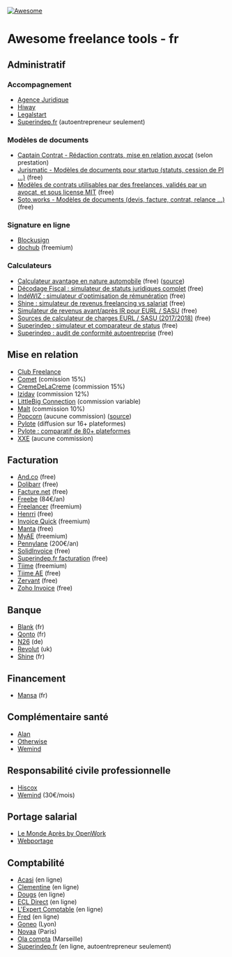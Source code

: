 [![Awesome](https://awesome.re/badge.svg)](https://awesome.re)

# Awesome freelance tools - fr

## Administratif

### Accompagnement

+ [Agence Juridique](https://agence-juridique.com)
+ [Hiway](https://hiway.fr/)
+ [Legalstart](https://www.legalstart.fr/)
+ [Superindep.fr](https://www.superindep.fr/) (autoentrepreneur seulement)

### Modèles de documents

+ [Captain Contrat - Rédaction contrats, mise en relation avocat](https://www.captaincontrat.com/) (selon prestation)
+ [Jurismatic - Modèles de documents pour startup (statuts, cession de PI ...)](https://github.com/jurismatic/jurismatic) (free)
+ [Modèles de contrats utilisables par des freelances, validés par un avocat, et sous license MIT](https://github.com/purban/contrats-francais) (free)
+ [Soto.works - Modèles de documents (devis, facture, contrat, relance ...)](https://www.soto.works/resourcescenter) (free)

### Signature en ligne

+ [Blockusign](https://blockusign.co/)
+ [dochub](https://dochub.com/) (freemium)

### Calculateurs

+ [Calculateur avantage en nature automobile](https://adriantombu.github.io/avantage-nature-auto/) (free) ([source](https://github.com/adriantombu/avantage-nature-auto))
+ [Décodage Fiscal : simulateur de statuts juridiques complet](https://decodage-fiscal.fr/simulateur-de-statuts-juridiques-pour-freelances) (free)
+ [IndéWIZ : simulateur d'optimisation de rémunération](https://indewiz.gabin.app/) (free)
+ [Shine : simulateur de revenus freelancing vs salariat](https://simulateurs.shine.fr/) (free)
+ [Simulateur de revenus avant/après IR pour EURL / SASU](https://mon-entreprise.fr/cr%C3%A9er/statut-juridique/dirigeant) (free)
+ [Sources de calculateur de charges EURL / SASU (2017/2018)](https://github.com/AntoineViau/eurl-sasu) (free)
+ [Superindep : simulateur et comparateur de status](https://www.superindep.fr/simulateurs.html) (free)
+ [Superindep : audit de conformité autoentreprise](https://www.superindep.fr/sante-administrative.html) (free)

## Mise en relation

+ [Club Freelance](https://www.club-freelance.com/fr/)
+ [Comet](https://www.comet.co/) (comission 15%)
+ [CremeDeLaCreme](https://cremedelacreme.io) (commission 15%)
+ [Iziday](https://www.iziday.com/) (commission 12%)
+ [LittleBig Connection](https://www.littlebigconnection.com/fr/) (commission variable)
+ [Malt](https://www.malt.fr/) (commission 10%)
+ [Popcorn](https://popcorn-nantes.github.io/popcorns) (aucune commission) ([source](https://github.com/popcorn-nantes/popcorn-nantes))
+ [Pylote](https://pylote.io/) (diffusion sur 16+ plateformes)
+ [Pylote : comparatif de 80+ plateformes](https://pylote.io/comparatif)
+ [XXE](https://www.xxe.fr/) (aucune commission)

## Facturation

+ [And.co](https://www.and.co/) (free)
+ [Dolibarr](https://www.dolibarr.fr/) (free)
+ [Facture.net](https://facture.net) (free)
+ [Freebe](https://www.freebe.me/) (84€/an)
+ [Freelancer](https://freelancer-app.fr/) (freemium)
+ [Henrri](https://www.henrri.com/) (free)
+ [Invoice Quick](https://invoicequick.com/) (freemium)
+ [Manta](https://getmanta.app/) (free)
+ [MyAE](https://www.myae.fr/) (freemium)
+ [Pennylane](https://www.pennylane.com/fr/) (200€/an)
+ [SolidInvoice](https://solidinvoice.co/) (free)
+ [Superindep.fr facturation](https://www.superindep.fr/facturation.html) (free)
+ [Tiime](https://www.tiime.fr/) (freemium)
+ [Tiime AE](https://www.tiime-ae.fr/) (free)
+ [Zervant](https://www.zervant.com/) (free)
+ [Zoho Invoice](https://www.zoho.com/invoice/) (free)

## Banque

+ [Blank](https://www.blank.app) (fr)
+ [Qonto](https://qonto.eu/) (fr)
+ [N26](https://next.n26.com/fr-fr/) (de)
+ [Revolut](https://www.revolut.com/fr/) (uk)
+ [Shine](https://shine.fr/) (fr)

## Financement

+ [Mansa](https://getmansa.com) (fr)

## Complémentaire santé

+ [Alan](https://alan.eu/)
+ [Otherwise](https://otherwise.fr/)
+ [Wemind](https://www.wemind.io/)

## Responsabilité civile professionnelle

+ [Hiscox](https://www.hiscox.fr/)
+ [Wemind](https://www.wemind.io/) (30€/mois)

## Portage salarial

+ [Le Monde Après by OpenWork](https://www.lemonde-apres.com/)
+ [Webportage](https://www.webportage.com/)

## Comptabilité

+ [Acasi](https://www.acasi.io/) (en ligne)
+ [Clementine](https://compta-clementine.fr) (en ligne)
+ [Dougs](https://www.dougs.fr/) (en ligne)
+ [ECL Direct](https://www.expert-comptable-tpe.fr) (en ligne)
+ [L'Expert Comptable](https://www.l-expert-comptable.com/) (en ligne)
+ [Fred](https://www.freddelacompta.com/) (en ligne)
+ [Goneo](https://www.goneo-expertise.com/) (Lyon)
+ [Novaa](http://www.novaa-expertise.com/) (Paris)
+ [Ola compta](https://www.ola-compta.com/) (Marseille)
+ [Superindep.fr](https://www.superindep.fr/) (en ligne, autoentrepreneur seulement)
